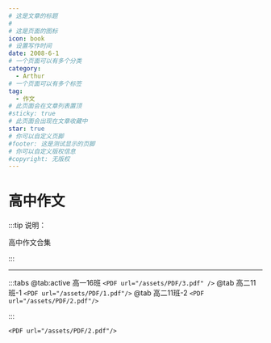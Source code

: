 ```yaml
---
# 这是文章的标题
#
# 这是页面的图标
icon: book
# 设置写作时间
date: 2008-6-1
# 一个页面可以有多个分类
category:
  - Arthur
# 一个页面可以有多个标签
tag:
  - 作文
# 此页面会在文章列表置顶
#sticky: true
# 此页面会出现在文章收藏中
star: true
# 你可以自定义页脚
#footer: 这是测试显示的页脚
# 你可以自定义版权信息
#copyright: 无版权
---
```

# 高中作文

:::tip 说明：

高中作文合集

:::

---

:::tabs
@tab:active 高一16班
`<PDF url="/assets/PDF/3.pdf" />`
@tab 高二11班-1
`<PDF url="/assets/PDF/1.pdf"/>`
@tab 高二11班-2
`<PDF url="/assets/PDF/2.pdf"/>`

:::

`<PDF url="/assets/PDF/2.pdf"/>`
